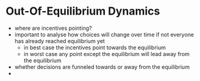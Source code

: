 # Out-Of-Equilibrium Dynamics
- where are incentives pointing?
- important to analyse how choices will change over time if not everyone has already reached equilibrium yet
	- in best case the incentives point towards the equilibrium
	- in worst case any point except the equilibrium will lead away from the equilibrium
- whether decisions are funneled towards or away from the equilibrium
- 